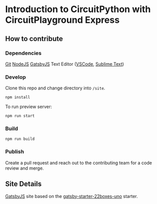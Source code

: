 # Introduction to CircuitPython with CircuitPlayground Express

## How to contribute

### Dependencies

[Git](https://git-scm.com)
[NodeJS](https://nodejs.org/en/)
[GatsbyJS](https://www.gatsbyjs.org/docs/quick-start)
Text Editor ([VSCode](https://code.visualstudio.com), [Sublime Text](https://www.sublimetext.com))

### Develop

Clone this repo and change directory into `/site`.

```
npm install
```

To run preview server:
```
npm run start
```

### Build
```
npm run build
```

###  Publish

Create a pull request and reach out to the contributing team for a code review and merge.


## Site Details

[GatsbyJS](https://www.gatsbyjs.org) site based on the [gatsby-starter-22boxes-uno](https://www.gatsbyjs.org/starters/iamtherealgd/gatsby-starter-22boxes-uno/) starter.
